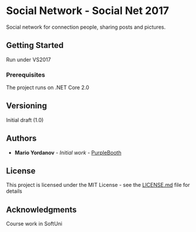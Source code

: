 # Social Network - Social Net 2017

Social network for connection people, sharing posts and pictures.

## Getting Started

Run under VS2017

### Prerequisites

The project runs on .NET Core 2.0

## Versioning

Initial draft (1.0)

## Authors

* **Mario Yordanov** - *Initial work* - [PurpleBooth](https://github.com/annix8)

## License

This project is licensed under the MIT License - see the [LICENSE.md](LICENSE.md) file for details

## Acknowledgments

Course work in SoftUni
